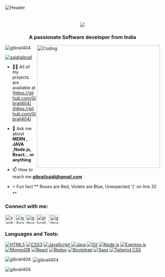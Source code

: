 ![Header](https://cdn-learn.adafruit.com/assets/assets/000/112/603/original/programming_GFP_GPHG_preview.png?1656018137)
<h1 align="center">
    <img src="https://readme-typing-svg.herokuapp.com/?font=Righteous&size=35&center=true&vCenter=true&width=500&height=70&duration=4000&lines=Hi+There!+👋;+I'm+Gibrail+Zaidi!;" />
</h1>

<h3 align="center">A passionate Software developer from India</h3>

<img align="right" alt="Coding" width="400" src="https://cdn.dribbble.com/users/1162077/screenshots/3848914/media/7ed7d5ca074b48b328150e5a231e8d1f.gif">

<p align="left"> <img src="https://komarev.com/ghpvc/?username=gibrail404&label=Profile%20views&color=0e75b6&style=flat" alt="gibrail404" /> </p>

<p align="left"> <a href="https://twitter.com/zaidigibrail" target="blank"><img src="https://img.shields.io/twitter/follow/zaidigibrail?logo=twitter&style=for-the-badge" alt="zaidigibrail" /></a> </p>

- 👨‍💻 All of my projects are available at [https://github.com/Gibrail404](https://github.com/Gibrail404)

- 💬 Ask me about **MERN , JAVA ,Node.js, React... or anything**

- 📫 How to reach me **gibrailzaidi@gmail.com**

- ⚡ Fun fact ** Roses are Red, Violets are Blue, Unexpected '{' on line 32 **

<h3 align="left">Connect with me:</h3>
<p align="left">
<a href="https://twitter.com/zaidigibrail" target="blank"><img align="center" src="https://www.freepnglogos.com/uploads/twitter-x-logo-png/twitter-x-logo-png-9.png" alt="zaidigibrail" height="30" width="30" /></a>
<a href="https://www.linkedin.com/in/gibrail-zaidi-20023b225/" target="blank"><img align="center" src="https://upload.wikimedia.org/wikipedia/commons/f/f8/LinkedIn_icon_circle.svg" alt="gibrail zaidi" height="30" width="30" /></a>
<a href="https://instagram.com/gibrail00" target="blank"><img align="center" src="https://upload.wikimedia.org/wikipedia/commons/a/a5/Instagram_icon.png" alt="gibrail00" height="30" width="30" /></a>
<a href="https://www.youtube.com/channel/UCMSBzg4UR4uZSg9LkbIiwkA" target="blank"><img align="center" src="https://upload.wikimedia.org/wikipedia/commons/b/b8/YouTube_play_button_icon_%282013%E2%80%932017%29.svg" alt="gibrail zaidi" height="30" width="40" /></a>
<a href="https://leetcode.com/gibrailzaidi/" target="blank"><img align="center" src="https://upload.wikimedia.org/wikipedia/commons/thumb/1/19/LeetCode_logo_black.png/640px-LeetCode_logo_black.png" alt="gibrail zaidi" height="30" width="30" /></a>

</p>

<h3 align="left">Languages and Tools:</h3>

[![HTML5](https://img.shields.io/badge/HTML5-E34F26?style=for-the-badge&logo=html5&logoColor=white)](https://www.w3.org/html/)
[![CSS3](https://img.shields.io/badge/CSS3-1572B6?style=for-the-badge&logo=css3&logoColor=white)](https://www.w3schools.com/css/)
[![JavaScript](https://img.shields.io/badge/JavaScript-F7DF1E?style=for-the-badge&logo=javascript&logoColor=black)](https://developer.mozilla.org/en-US/docs/Web/JavaScript)
[![Java](https://img.shields.io/badge/Java-007396?style=for-the-badge&logo=java&logoColor=white)](https://www.java.com)
[![Git](https://img.shields.io/badge/Git-F05032?style=for-the-badge&logo=git&logoColor=white)](https://git-scm.com/)
[![Node.js](https://img.shields.io/badge/Node.js-339933?style=for-the-badge&logo=node.js&logoColor=white)](https://nodejs.org)
[![Express.js](https://img.shields.io/badge/Express.js-000000?style=for-the-badge&logo=express&logoColor=white)](https://expressjs.com)
[![MongoDB](https://img.shields.io/badge/MongoDB-47A248?style=for-the-badge&logo=mongodb&logoColor=white)](https://www.mongodb.com/)
[![React](https://img.shields.io/badge/React-61DAFB?style=for-the-badge&logo=react&logoColor=white)](https://reactjs.org/)
[![Redux](https://img.shields.io/badge/Redux-764ABC?style=for-the-badge&logo=redux&logoColor=white)](https://redux.js.org)
[![Bootstrap](https://img.shields.io/badge/Bootstrap-563D7C?style=for-the-badge&logo=bootstrap&logoColor=white)](https://getbootstrap.com)
[![Sass](https://img.shields.io/badge/Sass-CC6699?style=for-the-badge&logo=sass&logoColor=white)](https://sass-lang.com)
[![Tailwind CSS](https://img.shields.io/badge/Tailwind_CSS-38B2AC?style=for-the-badge&logo=tailwind-css&logoColor=white)](https://tailwindcss.com/)




<p><img align="left" src="https://github-readme-stats.vercel.app/api/top-langs?username=gibrail404&show_icons=true&locale=en&layout=compact" alt="gibrail404" /></p>

<p>&nbsp;<img align="center" src="https://github-readme-stats.vercel.app/api?username=gibrail404&show_icons=true&locale=en" alt="gibrail404" /></p>

<p><img align="center" src="https://github-readme-streak-stats.herokuapp.com/?user=gibrail404&" alt="gibrail404" /></p>

